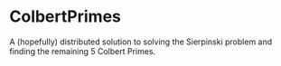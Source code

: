 # ColbertPrimes
A (hopefully) distributed solution to solving the Sierpinski problem and finding the remaining 5 Colbert Primes.
